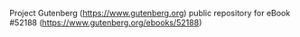 Project Gutenberg (https://www.gutenberg.org) public repository for
eBook #52188 (https://www.gutenberg.org/ebooks/52188)
